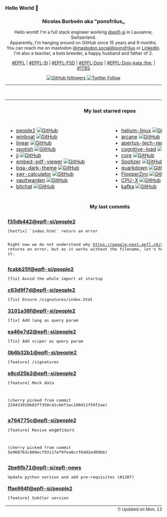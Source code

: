 ### Hello World 👋

<p align="center">
  <!-- use https://avatars.githubusercontent.com/u/176002?v=4 for your default github picture 
  <img src="https://raw.githubusercontent.com/ponsfrilus/ponsfrilus/master/img/ponsfrilus.png" title="Nicolas Borboën aka ‟ponsfrilus„" alt="Nicolas Borboën aka ‟ponsfrilus„" /> -->
  <h3 align="center">
    Nicolas Borboën aka ‟ponsfrilus„
  </h3>
  <p align="center">
    Hello world! I'm a full stack engineer working <a href="https://github.com/epfl-si">@epfl-si</a> in Lausanne, Switzerland.
    <br />Apparently, I'm hanging around on GitHub since 15 years and 9 months.
    <br />You can reach me on mastodon <a href="https://mastodon.social/@ponsfrilus" rel="me">@mastodon.social@ponsfrilus</a> or <a href="http://linkedin.com/in/nicolasborboen">LinkedIn</a>.
    <br />I'm also a teacher, a bots breeder, a happy husband and father of 2.
  </p>
  <p align="center">
    <a href="https://www.epfl.ch">#EPFL</a> | 
    <a href="https://github.com/epfl-si/">#EPFL-SI</a> | 
    <a href="https://github.com/epfl-fsd">#EPFL-FSD</a> | 
    <a href="https://github.com/topics/epfl-dojo">#EPFL-Dojo</a> | 
    <a href="https://github.com/topics/epfl-dojo-kata">#EPFL-Dojo-kata :fire:</a> | 
    <a href="https://en.wikipedia.org/wiki/Indentation_style#Variant:_1TBS_(OTBS)">#1TBS</a>
  </p>
  <p align="center">
    <a href="https://github.com/ponsfrilus"><img alt="GitHub followers" src="https://img.shields.io/github/followers/ponsfrilus?label=Follow%20me%20on%20github&style=social"></a>
    <a href="https://twitter.com/ponsfrilus"><img alt="Twitter Follow" src="https://img.shields.io/twitter/follow/ponsfrilus?label=follow%20me%20on%20twitter&style=social"></a>
  </p>
  </p><hr><table align="center">
<tr>
<td colspan="2" align="center"><h4>My last starred repos</h4></td>
</tr>
<tr>
<td valign="top">
<ul>
<li>
<a href="https://github.com/epfl-si/people2" title="People reborn in Ruby on Rails" target="_blank">people2</a>&nbsp;<a href="https://github.com/epfl-si/people2" title="People reborn in Ruby on Rails" target="_blank"><img src="https://img.shields.io/github/stars/epfl-si/people2?style=social" alt="GitHub"></a>
</li>
<li>
<a href="https://github.com/TibixDev/winboat" title="Run Windows apps on 🐧 Linux with ✨ seamless integration" target="_blank">winboat</a>&nbsp;<a href="https://github.com/TibixDev/winboat" title="Run Windows apps on 🐧 Linux with ✨ seamless integration" target="_blank"><img src="https://img.shields.io/github/stars/TibixDev/winboat?style=social" alt="GitHub"></a>
</li>
<li>
<a href="https://github.com/linear/linear" title="Tools, SDK's and plugins for Linear" target="_blank">linear</a>&nbsp;<a href="https://github.com/linear/linear" title="Tools, SDK's and plugins for Linear" target="_blank"><img src="https://img.shields.io/github/stars/linear/linear?style=social" alt="GitHub"></a>
</li>
<li>
<a href="https://github.com/XPL0Z/spotish" title="Download spotify song and play it on hp. You can remote with telegram" target="_blank">spotish</a>&nbsp;<a href="https://github.com/XPL0Z/spotish" title="Download spotify song and play it on hp. You can remote with telegram" target="_blank"><img src="https://img.shields.io/github/stars/XPL0Z/spotish?style=social" alt="GitHub"></a>
</li>
<li>
<a href="https://github.com/jj-vcs/jj" title="A Git-compatible VCS that is both simple and powerful" target="_blank">jj</a>&nbsp;<a href="https://github.com/jj-vcs/jj" title="A Git-compatible VCS that is both simple and powerful" target="_blank"><img src="https://img.shields.io/github/stars/jj-vcs/jj?style=social" alt="GitHub"></a>
</li>
<li>
<a href="https://github.com/embedpdf/embed-pdf-viewer" title="A PDF viewer that seamlessly integrates with any JavaScript project" target="_blank">embed-pdf-viewer</a>&nbsp;<a href="https://github.com/embedpdf/embed-pdf-viewer" title="A PDF viewer that seamlessly integrates with any JavaScript project" target="_blank"><img src="https://img.shields.io/github/stars/embedpdf/embed-pdf-viewer?style=social" alt="GitHub"></a>
</li>
<li>
<a href="https://github.com/audabas/bga-dark-theme" title="A dark css theme for boardgamearena.com" target="_blank">bga-dark-theme</a>&nbsp;<a href="https://github.com/audabas/bga-dark-theme" title="A dark css theme for boardgamearena.com" target="_blank"><img src="https://img.shields.io/github/stars/audabas/bga-dark-theme?style=social" alt="GitHub"></a>
</li>
<li>
<a href="https://github.com/wichtounet/swr-calculator" title="Safe Withdrawal Rate (SWR) Calculator" target="_blank">swr-calculator</a>&nbsp;<a href="https://github.com/wichtounet/swr-calculator" title="Safe Withdrawal Rate (SWR) Calculator" target="_blank"><img src="https://img.shields.io/github/stars/wichtounet/swr-calculator?style=social" alt="GitHub"></a>
</li>
<li>
<a href="https://github.com/dani-garcia/vaultwarden" title="Unofficial Bitwarden compatible server written in Rust, formerly known as bitwarden_rs" target="_blank">vaultwarden</a>&nbsp;<a href="https://github.com/dani-garcia/vaultwarden" title="Unofficial Bitwarden compatible server written in Rust, formerly known as bitwarden_rs" target="_blank"><img src="https://img.shields.io/github/stars/dani-garcia/vaultwarden?style=social" alt="GitHub"></a>
</li>
<li>
<a href="https://github.com/permissionlesstech/bitchat" title="bluetooth mesh chat, IRC vibes" target="_blank">bitchat</a>&nbsp;<a href="https://github.com/permissionlesstech/bitchat" title="bluetooth mesh chat, IRC vibes" target="_blank"><img src="https://img.shields.io/github/stars/permissionlesstech/bitchat?style=social" alt="GitHub"></a>
</li>
</ul>
<img width="450" height="1" /></td>
<td valign="top">
<ul>
<li>
<a href="https://github.com/imputnet/helium-linux" title="Helium Browser for Linux" target="_blank">helium-linux</a>&nbsp;<a href="https://github.com/imputnet/helium-linux" title="Helium Browser for Linux" target="_blank"><img src="https://img.shields.io/github/stars/imputnet/helium-linux?style=social" alt="GitHub"></a>
</li>
<li>
<a href="https://github.com/ofkm/arcane" title="Modern Docker Management, Designed for Everyone" target="_blank">arcane</a>&nbsp;<a href="https://github.com/ofkm/arcane" title="Modern Docker Management, Designed for Everyone" target="_blank"><img src="https://img.shields.io/github/stars/ofkm/arcane?style=social" alt="GitHub"></a>
</li>
<li>
<a href="https://github.com/swiss-ai/apertus-tech-report" title="Tech Report of the Apertus LLM Suite" target="_blank">apertus-tech-report</a>&nbsp;<a href="https://github.com/swiss-ai/apertus-tech-report" title="Tech Report of the Apertus LLM Suite" target="_blank"><img src="https://img.shields.io/github/stars/swiss-ai/apertus-tech-report?style=social" alt="GitHub"></a>
</li>
<li>
<a href="https://github.com/zakirullin/cognitive-load" title="🧠 Cognitive load is what matters" target="_blank">cognitive-load</a>&nbsp;<a href="https://github.com/zakirullin/cognitive-load" title="🧠 Cognitive load is what matters" target="_blank"><img src="https://img.shields.io/github/stars/zakirullin/cognitive-load?style=social" alt="GitHub"></a>
</li>
<li>
<a href="https://github.com/adonisjs/core" title="AdonisJS is a TypeScript-first web framework for building web apps and API servers. It comes with support for testing, modern tooling, an ecosystem of official packages, and more." target="_blank">core</a>&nbsp;<a href="https://github.com/adonisjs/core" title="AdonisJS is a TypeScript-first web framework for building web apps and API servers. It comes with support for testing, modern tooling, an ecosystem of official packages, and more." target="_blank"><img src="https://img.shields.io/github/stars/adonisjs/core?style=social" alt="GitHub"></a>
</li>
<li>
<a href="https://github.com/afkarxyz/Spotizer" title="Spotizer lets you download Spotify tracks, albums, and playlists from Deezer using highly accurate ISRC matching." target="_blank">Spotizer</a>&nbsp;<a href="https://github.com/afkarxyz/Spotizer" title="Spotizer lets you download Spotify tracks, albums, and playlists from Deezer using highly accurate ISRC matching." target="_blank"><img src="https://img.shields.io/github/stars/afkarxyz/Spotizer?style=social" alt="GitHub"></a>
</li>
<li>
<a href="https://github.com/iamgio/quarkdown" title="🪐 Markdown with superpowers — from ideas to papers, presentations and books." target="_blank">quarkdown</a>&nbsp;<a href="https://github.com/iamgio/quarkdown" title="🪐 Markdown with superpowers — from ideas to papers, presentations and books." target="_blank"><img src="https://img.shields.io/github/stars/iamgio/quarkdown?style=social" alt="GitHub"></a>
</li>
<li>
<a href="https://github.com/lraton/FlopperZiro" title="A Flipper Zero clone, but cheapest, DIY and simply Open Source, made with Arduino IDE" target="_blank">FlopperZiro</a>&nbsp;<a href="https://github.com/lraton/FlopperZiro" title="A Flipper Zero clone, but cheapest, DIY and simply Open Source, made with Arduino IDE" target="_blank"><img src="https://img.shields.io/github/stars/lraton/FlopperZiro?style=social" alt="GitHub"></a>
</li>
<li>
<a href="https://github.com/TheTumultuousUnicornOfDarkness/CPU-X" title="CPU-X is a Free software that gathers information on CPU, motherboard and more" target="_blank">CPU-X</a>&nbsp;<a href="https://github.com/TheTumultuousUnicornOfDarkness/CPU-X" title="CPU-X is a Free software that gathers information on CPU, motherboard and more" target="_blank"><img src="https://img.shields.io/github/stars/TheTumultuousUnicornOfDarkness/CPU-X?style=social" alt="GitHub"></a>
</li>
<li>
<a href="https://github.com/apache/kafka" title="Mirror of Apache Kafka" target="_blank">kafka</a>&nbsp;<a href="https://github.com/apache/kafka" title="Mirror of Apache Kafka" target="_blank"><img src="https://img.shields.io/github/stars/apache/kafka?style=social" alt="GitHub"></a>
</li>
</ul>
<img width="450" height="1" /></td>
</tr>
<tr>
<td colspan="2" align="center"><h4>My last commits</h4></td>
</tr>
<tr>
        <td colspan="2">
          <div><strong><a href="https://api.github.com/repos/epfl-si/people2/commits/f35db4426261eba8d483ca161a6ec18b5814399f" title="2025-10-07T11:35:02.000+02:00" target="_blank">f35db442</a><a href="https://github.com/epfl-si">@epfl-si</a><a href="https://github.com/epfl-si/people2" title="People reborn in Ruby on Rails">/people2</a></strong></div>
          <pre>[hotfix] `index.html` return an error

Right now we do not understand why 
https://people-next.epfl.ch/signatures/index.html returns an error, but 
as it works without the filename, let's hot fix it.</pre>
        </td>
        </tr><tr>
        <td colspan="2">
          <div><strong><a href="https://api.github.com/repos/epfl-si/people2/commits/fcabb25fbaeb5d1c47c90555e35b279637036ccf" title="2025-10-07T11:12:57.000+02:00" target="_blank">fcabb25f</a><a href="https://github.com/epfl-si">@epfl-si</a><a href="https://github.com/epfl-si/people2" title="People reborn in Ruby on Rails">/people2</a></strong></div>
          <pre>[fix] Avoid the whole import at startup</pre>
        </td>
        </tr><tr>
        <td colspan="2">
          <div><strong><a href="https://api.github.com/repos/epfl-si/people2/commits/c63d9f7d0236c187a19319db3524d1cff466082a" title="2025-10-07T11:03:17.000+02:00" target="_blank">c63d9f7d</a><a href="https://github.com/epfl-si">@epfl-si</a><a href="https://github.com/epfl-si/people2" title="People reborn in Ruby on Rails">/people2</a></strong></div>
          <pre>[fix] Ensure /signatures/index.html</pre>
        </td>
        </tr><tr>
        <td colspan="2">
          <div><strong><a href="https://api.github.com/repos/epfl-si/people2/commits/3101a38f8e7f487f70159b55996346b18365ef4b" title="2025-10-07T10:31:38.000+02:00" target="_blank">3101a38f</a><a href="https://github.com/epfl-si">@epfl-si</a><a href="https://github.com/epfl-si/people2" title="People reborn in Ruby on Rails">/people2</a></strong></div>
          <pre>[fix] Add lang as query param</pre>
        </td>
        </tr><tr>
        <td colspan="2">
          <div><strong><a href="https://api.github.com/repos/epfl-si/people2/commits/ea46e7d269f3f1ddca556eabb0d739353e6da4a9" title="2025-10-07T10:12:58.000+02:00" target="_blank">ea46e7d2</a><a href="https://github.com/epfl-si">@epfl-si</a><a href="https://github.com/epfl-si/people2" title="People reborn in Ruby on Rails">/people2</a></strong></div>
          <pre>[fix] Add sciper as query param</pre>
        </td>
        </tr><tr>
        <td colspan="2">
          <div><strong><a href="https://api.github.com/repos/epfl-si/people2/commits/0b6b32b1e30b9a8b23a785dad1ca0c3b921c5664" title="2025-10-02T15:46:22.000+02:00" target="_blank">0b6b32b1</a><a href="https://github.com/epfl-si">@epfl-si</a><a href="https://github.com/epfl-si/people2" title="People reborn in Ruby on Rails">/people2</a></strong></div>
          <pre>[feature] /signatures</pre>
        </td>
        </tr><tr>
        <td colspan="2">
          <div><strong><a href="https://api.github.com/repos/epfl-si/people2/commits/e8cd25b2dfda2e21fcd202037f6d3e446b581c0c" title="2025-09-24T16:05:34.000+02:00" target="_blank">e8cd25b2</a><a href="https://github.com/epfl-si">@epfl-si</a><a href="https://github.com/epfl-si/people2" title="People reborn in Ruby on Rails">/people2</a></strong></div>
          <pre>[feature] Mock data

(cherry picked from commit 219433018b83ff358c41c66f3ac108d11f59f2ae)</pre>
        </td>
        </tr><tr>
        <td colspan="2">
          <div><strong><a href="https://api.github.com/repos/epfl-si/people2/commits/a764775cf09ef5b0e25756255185e8be4befec36" title="2025-09-24T15:51:54.000+02:00" target="_blank">a764775c</a><a href="https://github.com/epfl-si">@epfl-si</a><a href="https://github.com/epfl-si/people2" title="People reborn in Ruby on Rails">/people2</a></strong></div>
          <pre>[feature] Revive `wsgetcours`

(cherry picked from commit 5e968763c869ecf93117ef9fea0ccf6dd2ed09bb)</pre>
        </td>
        </tr><tr>
        <td colspan="2">
          <div><strong><a href="https://api.github.com/repos/epfl-si/epfl-news/commits/2be6fb71bb65fad75858c86966b2c621080cf5be" title="2025-09-15T09:45:47.000+02:00" target="_blank">2be6fb71</a><a href="https://github.com/epfl-si">@epfl-si</a><a href="https://github.com/epfl-si/epfl-news" title="Actu">/epfl-news</a></strong></div>
          <pre>Update python version and add pre-requisites (#1287)</pre>
        </td>
        </tr><tr>
        <td colspan="2">
          <div><strong><a href="https://api.github.com/repos/epfl-si/people2/commits/ffae964f27848356fe1212e055459e4cb067d106" title="2025-08-28T09:52:30.000+02:00" target="_blank">ffae964f</a><a href="https://github.com/epfl-si">@epfl-si</a><a href="https://github.com/epfl-si/people2" title="People reborn in Ruby on Rails">/people2</a></strong></div>
          <pre>[feature] Subtler version</pre>
        </td>
        </tr><tfoot>
<tr>
<td colspan="2" align="right">
<img width="900" height="1" />
<small>⏰ Updated on Mon, 13 Oct 2025 13:49:37 GMT</small>
</td>
</tr>
</tfoot>
<br />
</table>
